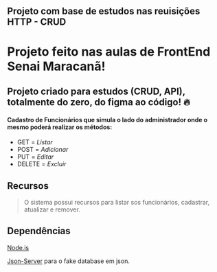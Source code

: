## Projeto com base de estudos nas reuisições HTTP - CRUD 
# Projeto feito nas aulas de FrontEnd Senai Maracanã!
## Projeto criado para estudos (CRUD, API), totalmente do zero, do figma ao código! 🔥


#### Cadastro de Funcionários que simula o lado do administrador onde o mesmo poderá realizar os métodos:

-   GET = <i>Listar</i>
-   POST = <i>Adicionar</i>
-   PUT = <i>Editar</i>
-   DELETE = <i>Excluir</i>

## Recursos

> O sistema possui recursos para listar sos funcionários, cadastrar, atualizar e remover.

## Dependências

[Node.js](https://nodejs.org/en/)

[Json-Server](https://github.com/typicode/json-server) para o fake database em json.

<br>

